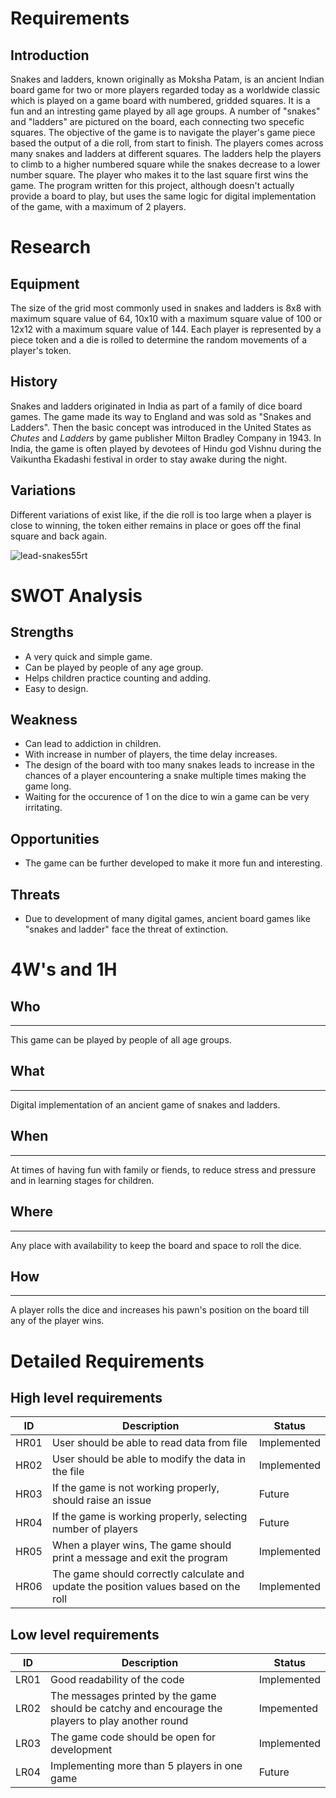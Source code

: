 # **Requirements**

## Introduction

Snakes and ladders, known originally as Moksha Patam, is an ancient Indian board game for two or more players regarded today as a worldwide classic which is played on a game board with numbered, gridded squares. It is a fun and an intresting game played by all age groups. A number of "snakes" and "ladders" are pictured on the board, each connecting two specefic squares. The objective of the game is to navigate the player's game piece based the output of a die roll, from start to finish. The players comes across many snakes and ladders at different squares. The ladders help the players to climb to a higher numbered square while the snakes decrease to a lower number square. The player who makes it to the last square first wins the game. The program written for this project, although doesn't actually provide a board to play, but uses the same logic for digital implementation of the game, with a maximum of 2 players.

# **Research**

## Equipment

The size of the grid most commonly used in snakes and ladders is 8x8 with maximum square value of 64, 10x10 with a maximum square value of 100 or 12x12 with a maximum square value of 144. Each player is represented by a piece token and a die is rolled to determine the random movements of a player's token.

## History

Snakes and ladders originated in India as part of a family of dice board games. The game made its way to England and was sold as "Snakes and Ladders". Then the basic concept was introduced in the United States as _Chutes_ and _Ladders_  by game publisher Milton Bradley Company in 1943. In India, the game is often played by devotees of Hindu god Vishnu during the Vaikuntha Ekadashi festival in order to stay awake during the night.

## Variations

Different variations of exist like, if the die roll is too large when a player is close to winning, the token either remains in place or goes off the final square and back again.

   ![lead-snakes55rt](https://user-images.githubusercontent.com/89703188/132404421-2be25341-1719-4c7b-8440-08b474444404.jpg)
    
  # SWOT Analysis
  
  ## Strengths
  
  * A very quick and simple game. 
  * Can be played by people of any age group.
  * Helps children practice counting and adding.
  * Easy to design.
  
  ## Weakness
  * Can lead to addiction in children.
  * With increase in number of players, the time delay increases. 
  * The design of the board with too many snakes leads to increase in the chances of a player encountering a snake multiple times making the game long. 
  * Waiting for the occurence of 1 on the dice to win a game can be very irritating.
 
 ## Opportunities
 
* The game can be further developed to make it more fun and interesting.
 
 ## Threats 
 
* Due to development of many digital games, ancient board games like "snakes and ladder" face the threat of extinction.
 
 # 4W's and 1H
  ## Who
  ---
  This game can be played by people of all age groups.
  ## What
  ---
  Digital implementation of an ancient game of snakes and ladders.
  ## When
  ---
  At times of having fun with family or fiends, to reduce stress and pressure and in learning stages for children.
  ## Where
  ---
  Any place with availability to keep the board and space to roll the dice.
  ## How
  ---
  A player rolls the dice and increases his pawn's position on the board till any of the player wins.
  # Detailed Requirements
  ## High level requirements
  |  ID|Description|Status|
  |---|---|---|
  | HR01 | User should be able to read data from file | Implemented |
  | HR02 | User should be able to modify the data in the file | Implemented |
  | HR03 | If the game is not working properly, should raise an issue | Future | 
  | HR04 | If the game is working properly, selecting number of players  | Future |
  | HR05 | When a player wins, The game should print a message and exit the program | Implemented |
  | HR06 | The game should correctly calculate and update the position values based on the roll | Implemented |
  ## Low level requirements
  |  ID|Description|Status|
  |---|---|---|
  | LR01 | Good readability of the code | Implemented |
  | LR02 | The messages printed by the game should be catchy and encourage the players to play another round | Impemented|
  | LR03 | The game code should be open for development | Implemented |
  | LR04 | Implementing more than 5 players in one game | Future|
